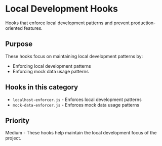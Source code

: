 # Local Development Hooks

Hooks that enforce local development patterns and prevent production-oriented features.

## Purpose

These hooks focus on maintaining local development patterns by:

- Enforcing local development patterns
- Enforcing mock data usage patterns

## Hooks in this category

- `localhost-enforcer.js` - Enforces local development patterns
- `mock-data-enforcer.js` - Enforces mock data usage patterns

## Priority

Medium - These hooks help maintain the local development focus of the project.
